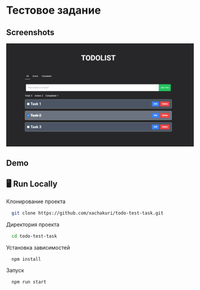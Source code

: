 # Тестовое задание

## Screenshots

![Screenshot](https://github.com/xachakuri/todo-test-task/blob/main/screens/demo.jpg)

## Demo



## 🖥️ Run Locally

Клонирование проекта

```bash
  git clone https://github.com/xachakuri/todo-test-task.git
```

Директория проекта

```bash
  cd todo-test-task
```

Установка зависимостей

```bash
  npm install
```

Запуск

```bash
  npm run start
```
